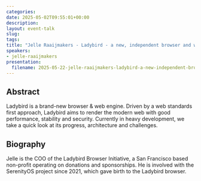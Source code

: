```yaml
---
categories:
date: 2025-05-02T09:55:01+00:00
description:
layout: event-talk
slug:
tags:
title: "Jelle Raaijmakers - Ladybird - a new, independent browser and web engine"
speakers:
- jelle-raaijmakers
presentation:
  filename: 2025-05-22-jelle-raaijmakers-ladybird-a-new-independent-browser-and-web-engine.pdf
---
```


## Abstract

Ladybird is a brand-new browser & web engine. Driven by a web standards first approach, Ladybird aims to render the modern web with good performance, stability and security. Currently in heavy development, we take a quick look at its progress, architecture and challenges.

## Biography

Jelle is the COO of the Ladybird Browser Initiative, a San Francisco based non-profit operating on donations and sponsorships. He is involved with the SerenityOS project since 2021, which gave birth to the Ladybird browser.
